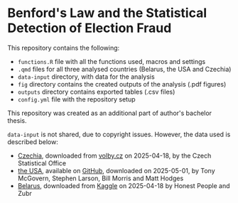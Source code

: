 # Benford's Law and the Statistical Detection of Election Fraud

This repository contains the following: 
- `functions.R` file with all the functions used, macros and settings 
- `.qmd` files for all three analysed countries (Belarus, the USA and Czechia) 
- `data-input` directory, with data for the analysis 
- `fig` directory contains the created outputs of the analysis (.pdf figures)
- `outputs` directory contains exported tables (.csv files)
- `config.yml` file with the repository setup 

This repository was created as an additional part of author's bachelor thesis. 

`data-input` is not shared, due to copyright issues. However, the data used is described below: 
- [Czechia](https://www.volby.cz/pls/prez2023nss/pe71?xjazyk=EN#/0-01-2023-0), downloaded from [volby.cz](https://www.volby.cz/pls/prez2023nss/pe71?xjazyk=EN#/0-01-2023-0) on 2025-04-18, by the Czech Statistical Office 
- [the USA](https://doi.org/10.5281/zenodo.14223604), available on [GitHub](https://github.com/tonmcg/US_County_Level_Election_Results_08-24), downloaded on 2025-05-01, by Tony McGovern, Stephen Larson, Bill Morris and Matt Hodges 
- [Belarus](https://www.kaggle.com/datasets/vadimkonovod/2020-belarusian-presidential-election/data), downloaded from [Kaggle](https://www.kaggle.com/datasets/vadimkonovod/2020-belarusian-presidential-election/data) on 2025-04-18 by Honest People and Zubr 

